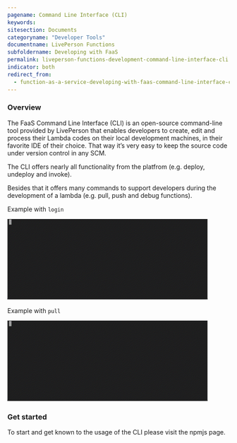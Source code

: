 ```yaml
---
pagename: Command Line Interface (CLI)
keywords:
sitesection: Documents
categoryname: "Developer Tools"
documentname: LivePerson Functions
subfoldername: Developing with FaaS
permalink: liveperson-functions-development-command-line-interface-cli.html
indicator: both
redirect_from:
  - function-as-a-service-developing-with-faas-command-line-interface-cli.html
---
```


### Overview

The FaaS Command Line Interface (CLI) is an open-source command-line tool provided by LivePerson that enables developers to create, edit and process their Lambda codes on their local development machines, in their favorite IDE of their choice. That way it’s very easy to keep the source code under version control in any SCM.

The CLI offers nearly all functionality from the platfrom (e.g. deploy, undeploy and invoke). 

Besides that it offers many commands to support developers during the development of a lambda (e.g. pull, push and debug functions).

Example with `login`

<img src="img/faas-cli-login.gif" alt="LivePerson Functions CLI Login"> 

Example with `pull`

<img src="img/faas-cli-pull.gif" alt="LivePerson Functions CLI Pull"> 

### Get started

To start and get known to the usage of the CLI please visit the npmjs page.



